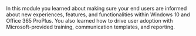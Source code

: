 In this module you learned about making sure your end users are informed about new experiences, features, and functionalities within Windows 10 and Office 365 ProPlus. You also learned how to drive user adoption with Microsoft-provided training, communication templates, and reporting.